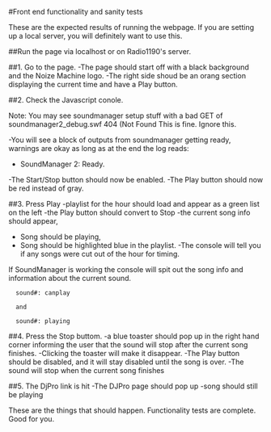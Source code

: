 #Front end functionality and sanity tests

These are the expected results of running the webpage.
If you are setting up a local server, you will definitely want to use this.

##Run the page 
via localhost or on Radio1190's server.


##1. Go to the page.
   -The page should start off with a black background and the Noize Machine logo. 
   -The right side shoud be an orang section displaying the current time and have a Play button.


##2. Check the Javascript conole.

   Note: You may see soundmanager setup stuff with a bad GET of soundmanager2_debug.swf 404 (Not Found
   This is fine. Ignore this.

   -You will see a block of outputs from soundmanager getting ready,
   warnings are okay as long as at the end the log reads:

   - SoundManager 2: Ready.


   -The Start/Stop button should now be enabled. 
   -The Play button should now be red instead of gray.


##3. Press Play 
   -playlist for the hour should load and appear as a green list on the left
   -the Play button should convert to Stop
   -the current song info should appear,
   - Song should be playing,
   - Song should be highlighted blue in the playlist.
-The console will tell you if any songs were cut out of the hour for timing.

   If SoundManager is working the console will spit out the song info and information about the current sound.

      sound#: canplay 

      and

      sound#: playing



##4. Press the Stop buttom.
   -a blue toaster should pop up in the right hand corner informing the user that the sound will stop after the current song   finishes. 
   -Clicking the toaster will make it disappear. 
   -The Play button should be disabled, and it will stay disabled until the song is over.
   -The sound will stop when the current song finishes

##5. The DjPro link is hit
   -The DJPro page should pop up
    -song should still be playing


These are the things that should happen. Functionality tests are complete. Good for you.


